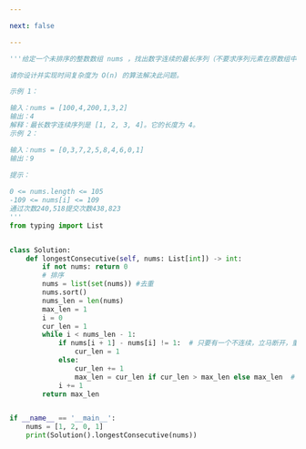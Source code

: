 ```yaml
---

next: false

---
```




<BlogInfo id="1277" title="57.最长连续序列" author="白日梦想猿" pv=0 read_times=0 pre_cost_time="0分47秒" category="leetcode" tag_list="['leetcode']" create_time="2022.04.03 19:33:00" update_time="2022.04.03 19:58:19" />

```python
'''给定一个未排序的整数数组 nums ，找出数字连续的最长序列（不要求序列元素在原数组中连续）的长度。

请你设计并实现时间复杂度为 O(n) 的算法解决此问题。

示例 1：

输入：nums = [100,4,200,1,3,2]
输出：4
解释：最长数字连续序列是 [1, 2, 3, 4]。它的长度为 4。
示例 2：

输入：nums = [0,3,7,2,5,8,4,6,0,1]
输出：9
 
提示：

0 <= nums.length <= 105
-109 <= nums[i] <= 109
通过次数240,518提交次数438,823
'''
from typing import List


class Solution:
    def longestConsecutive(self, nums: List[int]) -> int:
        if not nums: return 0
        # 排序
        nums = list(set(nums)) #去重
        nums.sort()
        nums_len = len(nums)
        max_len = 1
        i = 0
        cur_len = 1
        while i < nums_len - 1:
            if nums[i + 1] - nums[i] != 1:  # 只要有一个不连续，立马断开，重新计数
                cur_len = 1
            else:
                cur_len += 1
                max_len = cur_len if cur_len > max_len else max_len  # 更新最大长度
            i += 1
        return max_len


if __name__ == '__main__':
    nums = [1, 2, 0, 1]
    print(Solution().longestConsecutive(nums))

```



<ActionBox />
